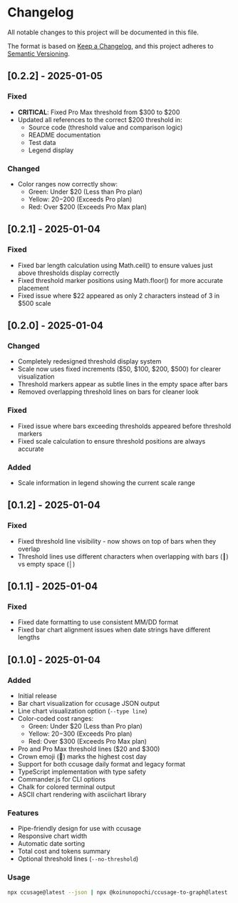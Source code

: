 # Changelog

All notable changes to this project will be documented in this file.

The format is based on [Keep a Changelog](https://keepachangelog.com/en/1.0.0/),
and this project adheres to [Semantic Versioning](https://semver.org/spec/v2.0.0.html).

## [0.2.2] - 2025-01-05

### Fixed
- **CRITICAL**: Fixed Pro Max threshold from $300 to $200
- Updated all references to the correct $200 threshold in:
  - Source code (threshold value and comparison logic)
  - README documentation
  - Test data
  - Legend display

### Changed
- Color ranges now correctly show:
  - Green: Under $20 (Less than Pro plan)
  - Yellow: $20-$200 (Exceeds Pro plan)
  - Red: Over $200 (Exceeds Pro Max plan)

## [0.2.1] - 2025-01-04

### Fixed
- Fixed bar length calculation using Math.ceil() to ensure values just above thresholds display correctly
- Fixed threshold marker positions using Math.floor() for more accurate placement
- Fixed issue where $22 appeared as only 2 characters instead of 3 in $500 scale

## [0.2.0] - 2025-01-04

### Changed
- Completely redesigned threshold display system
- Scale now uses fixed increments ($50, $100, $200, $500) for clearer visualization
- Threshold markers appear as subtle lines in the empty space after bars
- Removed overlapping threshold lines on bars for cleaner look

### Fixed
- Fixed issue where bars exceeding thresholds appeared before threshold markers
- Fixed scale calculation to ensure threshold positions are always accurate

### Added
- Scale information in legend showing the current scale range

## [0.1.2] - 2025-01-04

### Fixed
- Fixed threshold line visibility - now shows on top of bars when they overlap
- Threshold lines use different characters when overlapping with bars (┃) vs empty space (│)

## [0.1.1] - 2025-01-04

### Fixed
- Fixed date formatting to use consistent MM/DD format
- Fixed bar chart alignment issues when date strings have different lengths

## [0.1.0] - 2025-01-04

### Added
- Initial release
- Bar chart visualization for ccusage JSON output
- Line chart visualization option (`--type line`)
- Color-coded cost ranges:
  - Green: Under $20 (Less than Pro plan)
  - Yellow: $20-$300 (Exceeds Pro plan)
  - Red: Over $300 (Exceeds Pro Max plan)
- Pro and Pro Max threshold lines ($20 and $300)
- Crown emoji (👑) marks the highest cost day
- Support for both ccusage daily format and legacy format
- TypeScript implementation with type safety
- Commander.js for CLI options
- Chalk for colored terminal output
- ASCII chart rendering with asciichart library

### Features
- Pipe-friendly design for use with ccusage
- Responsive chart width
- Automatic date sorting
- Total cost and tokens summary
- Optional threshold lines (`--no-threshold`)

### Usage
```bash
npx ccusage@latest --json | npx @koinunopochi/ccusage-to-graph@latest
```